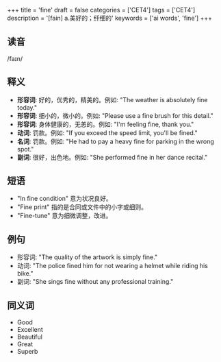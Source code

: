 +++
title = 'fine'
draft = false
categories = ['CET4']
tags = ['CET4']
description = '[fain] a.美好的；纤细的'
keywords = ['ai words', 'fine']
+++

## 读音
/faɪn/

## 释义
- **形容词**: 好的，优秀的，精美的。例如: "The weather is absolutely fine today."
- **形容词**: 细小的，微小的。例如: "Please use a fine brush for this detail."
- **形容词**: 身体健康的，无恙的。例如: "I'm feeling fine, thank you."
- **动词**: 罚款。例如: "If you exceed the speed limit, you'll be fined."
- **名词**: 罚款。例如: "He had to pay a heavy fine for parking in the wrong spot."
- **副词**: 很好，出色地。例如: "She performed fine in her dance recital."

## 短语
- "In fine condition" 意为状况良好。
- "Fine print" 指的是合同或文件中的小字或细则。
- "Fine-tune" 意为细微调整，改进。

## 例句
- 形容词: "The quality of the artwork is simply fine."
- 动词: "The police fined him for not wearing a helmet while riding his bike."
- 副词: "She sings fine without any professional training."

## 同义词
- Good
- Excellent
- Beautiful
- Great
- Superb

